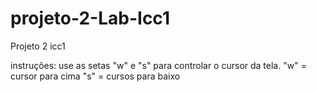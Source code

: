 # projeto-2-Lab-Icc1
Projeto 2 icc1

instruções:
use as setas "w" e "s" para controlar o cursor da tela.
"w" = cursor para cima
"s" = cursos para baixo
